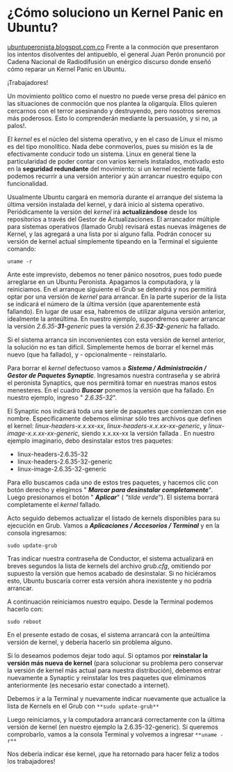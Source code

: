 # ¿Cómo soluciono un Kernel Panic en Ubuntu?
[ubuntuperonista.blogspot.com.co](http://ubuntuperonista.blogspot.com.co)
Frente a la conmoción que presentaron los intentos disolventes del antipueblo, el general Juan Perón pronunció por Cadena Nacional de Radiodifusión un enérgico discurso donde enseñó cómo reparar un Kernel Panic en Ubuntu.

¡Trabajadores!

Un movimiento político como el nuestro no puede verse presa del pánico en las situaciones de conmoción que nos plantea la oligarquía. Ellos quieren cercarnos con el terror asesinando y destruyendo, pero nosotros seremos más poderosos. Esto lo comprenderán mediante la persuasión, y si no, ¡a palos!.

El *kernel* es el núcleo del sistema operativo, y en el caso de Linux el mismo es del tipo monolítico. Nada debe conmoverlos, pues su misión es la de efectivamente conducir todo un sistema. Linux en general tiene la particularidad de poder contar con varios kernels instalados, motivado esto en la **seguridad redundante** del movimiento: si un kernel reciente falla, podemos recurrir a una versión anterior y aún arrancar nuestro equipo con funcionalidad.

Usualmente Ubuntu cargará en memoria durante el arranque del sistema la última versión instalada del kernel, y dará inicio al sistema operativo. Periódicamente la versión del *kernel* irá **actualizándose** desde los repositorios a través del Gestor de Actualizaciones. El arrancador múltiple para sistemas operativos (llamado Grub) revisará estas nuevas imágenes de Kernel, y las agregará a una lista por si alguno falla. Podrán conocer su versión de kernel actual simplemente tipeando en la Terminal el siguiente comando:

    uname -r


Ante este imprevisto, debemos no tener pánico nosotros, pues todo puede arreglarse en un Ubuntu Peronista. Apagamos la computadora, y la reiniciamos. En el arranque siguiente el Grub se detendrá y nos permitirá optar por una versión de *kernel* para arrancar. En la parte superior de la lista se indicará el número de la última versión (que aparentemente está fallando). En lugar de usar esa, habremos de utilizar alguna versión anterior, idealmente la anteúltima. En nuestro ejemplo, supondremos querer arrancar la versión *2.6.35-****31****-generic* pues la versión *2.6.35-****32****-generic* ha fallado.

Si el sistema arranca sin inconvenientes con esta versión de kernel anterior, la solución no es tan difícil. Simplemente hemos de borrar el kernel más nuevo (que ha fallado), y - opcionalmente - reinstalarlo.

Para borrar el *kernel* defectuoso vamos a ***Sistema / Administración / Gestor de Paquetes Synaptic***. Ingresamos nuestra contraseña y se abrirá el peronista Synaptics, que nos permitirá tomar en nuestras manos estos menesteres. En el cuadro ***Buscar*** ponemos la versión que ha fallado. En nuestro ejemplo, ingreso " *2.6.35-32*".

El Synaptic nos indicará toda una serie de paquetes que comienzan con ese nombre. Específicamente debemos eliminar sólo tres archivos que definen el kernel: *linux-headers-x.x.xx-xx*, *linux-headers-x.x.xx-xx-generic*, y *linux-image-x.x.xx-xx-generic,* siendo x.x.xx-xx la versión fallada *.* En nuestro ejemplo imaginario, debo desinstalar estos tres paquetes:


- linux-headers-2.6.35-32
- linux-headers-2.6.35-32-generic
- linux-image-2.6.35-32-generic

Para ello buscamos cada uno de estos tres paquetes, y hacemos clic con botón derecho y elegimos " ***Marcar para desinstalar completamente***". Luego presionamos el botón " ***Aplicar***" ( *"tilde verde*"). El sistema borrará completamente el *kernel* fallado.

Acto seguido debemos actualizar el listado de kernels disponibles para su ejecución en Grub. Vamos a ***Aplicaciones / Accesorios / Terminal*** y en la consola ingresamos:

    sudo update-grub

Tras indicar nuestra contraseña de Conductor, el sistema actualizará en breves segundos la lista de kernels del archivo *grub.cfg*, omitiendo por supuesto la versión que hemos acabado de desinstalar. Si no hiciéramos esto, Ubuntu buscaría correr esta versión ahora inexistente y no podría arrancar.

A continuación reiniciamos nuestro equipo. Desde la Terminal podemos hacerlo con:

    sudo reboot

En el presente estado de cosas, el sistema arrancará con la anteúltima versión de kernel, y debería hacerlo sin problema alguno.

Si lo deseamos podemos dejar todo aquí. Si optamos por **reinstalar la versión más nueva de kernel** (para solucionar su problema pero conservar la versión de kernel más actual para nuestra distribución), debemos entrar nuevamente a Synaptic y reinstalar los tres paquetes que eliminamos anteriormente (es necesario estar conectado a internet).

Debemos ir a la Terminal y nuevamente indicar nuevamente que actualice la lista de Kernels en el Grub con `**sudo update-grub**`

Luego reiniciamos, y la computadora arrancará correctamente con la última versión de kernel (en nuestro ejemplo la 2.6.35-32-generic). Si queremos comprobarlo, vamos a la consola Terminal y volvemos a ingresar `**uname -r**`

Nos debería indicar ése kernel, ¡que ha retornado para hacer feliz a todos los trabajadores!

